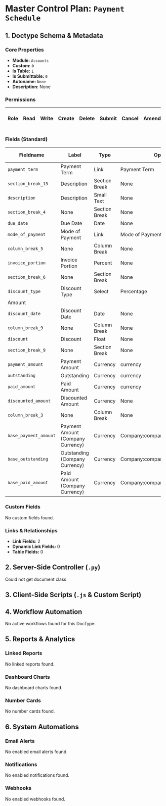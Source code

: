 # Master Control Plan: `Payment Schedule`

## 1. Doctype Schema & Metadata

### Core Properties
- **Module:** `Accounts`
- **Custom:** `0`
- **Is Table:** `1`
- **Is Submittable:** `0`
- **Autoname:** `None`
- **Description:** None

### Permissions
| Role | Read | Write | Create | Delete | Submit | Cancel | Amend | Report | Import | Export | Print | Email | Share | Set User Perms |
|---|---|---|---|---|---|---|---|---|---|---|---|---|---|---|


### Fields (Standard)
| Fieldname | Label | Type | Options | Required | Hidden | Read Only | Default | Description |
|---|---|---|---|---|---|---|---|---|
| `payment_term` | Payment Term | Link | Payment Term |  |  |  | None | None |
| `section_break_15` | Description | Section Break | None |  |  |  | None | None |
| `description` | Description | Small Text | None |  |  |  | None | None |
| `section_break_4` | None | Section Break | None |  |  |  | None | None |
| `due_date` | Due Date | Date | None | ✅ |  |  | None | None |
| `mode_of_payment` | Mode of Payment | Link | Mode of Payment |  |  |  | None | None |
| `column_break_5` | None | Column Break | None |  |  |  | None | None |
| `invoice_portion` | Invoice Portion | Percent | None |  |  |  | None | None |
| `section_break_6` | None | Section Break | None |  |  |  | None | None |
| `discount_type` | Discount Type | Select | Percentage
Amount |  |  |  | Percentage | None |
| `discount_date` | Discount Date | Date | None |  |  |  | None | None |
| `column_break_9` | None | Column Break | None |  |  |  | None | None |
| `discount` | Discount | Float | None |  |  |  | None | None |
| `section_break_9` | None | Section Break | None |  |  |  | None | None |
| `payment_amount` | Payment Amount | Currency | currency | ✅ |  |  | None | None |
| `outstanding` | Outstanding | Currency | currency |  |  | ✅ | None | None |
| `paid_amount` | Paid Amount | Currency | currency |  |  |  | None | None |
| `discounted_amount` | Discounted Amount | Currency | None |  |  | ✅ | 0 | None |
| `column_break_3` | None | Column Break | None |  |  |  | None | None |
| `base_payment_amount` | Payment Amount (Company Currency) | Currency | Company:company:default_currency |  |  |  | None | None |
| `base_outstanding` | Outstanding (Company Currency) | Currency | Company:company:default_currency |  |  | ✅ | None | None |
| `base_paid_amount` | Paid Amount (Company Currency) | Currency | Company:company:default_currency |  |  | ✅ | None | None |


### Custom Fields
No custom fields found.


### Links & Relationships
- **Link Fields:** 2
- **Dynamic Link Fields:** 0
- **Table Fields:** 0

## 2. Server-Side Controller (`.py`)
Could not get document class.


## 3. Client-Side Scripts (`.js` & Custom Script)




## 4. Workflow Automation
No active workflows found for this DocType.


## 5. Reports & Analytics
### Linked Reports
No linked reports found.


### Dashboard Charts
No dashboard charts found.


### Number Cards
No number cards found.


## 6. System Automations
### Email Alerts
No enabled email alerts found.


### Notifications
No enabled notifications found.


### Webhooks
No enabled webhooks found.
